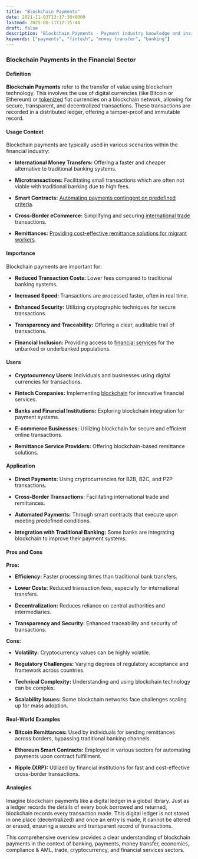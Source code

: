 ```yaml
---
title: "Blockchain Payments"
date: 2021-11-03T13:17:38+0000
lastmod: 2025-08-11T12:15:44
draft: false
description: "Blockchain Payments - Payment industry knowledge and insights"
keywords: ["payments", "fintech", "money transfer", "banking"]
---
```


### Blockchain Payments in the Financial Sector

#### Definition

**Blockchain Payments** refer to the transfer of value using blockchain technology. This involves the use of digital currencies (like Bitcoin or Ethereum) or [tokenized](https://faisalkhanllc.xyz/resources/payments-wiki/t/tokenize/) fiat currencies on a blockchain network, allowing for secure, transparent, and decentralized transactions. These transactions are recorded in a distributed ledger, offering a tamper-proof and immutable record.

#### Usage Context

Blockchain payments are typically used in various scenarios within the financial industry:

- **International Money Transfers:** Offering a faster and cheaper alternative to traditional banking systems.

- **Microtransactions:** Facilitating small transactions which are often not viable with traditional banking due to high fees.

- **Smart Contracts:** [Automating payments contingent on predefined criteria](https://faisalkhanllc.xyz/resources/payments-wiki/s/smart-contract/).

- **Cross-Border eCommerce:** Simplifying and securing [international trade](https://faisalkhanllc.xyz/resources/payments-wiki/i/international-trade/) transactions.

- **Remittances:** [Providing cost-effective remittance solutions for migrant workers](https://faisalkhanllc.xyz/resources/payments-wiki/r/remittances/).

#### Importance

Blockchain payments are important for:

- **Reduced Transaction Costs:** Lower fees compared to traditional banking systems.

- **Increased Speed:** Transactions are processed faster, often in real time.

- **Enhanced Security:** Utilizing cryptographic techniques for secure transactions.

- **Transparency and Traceability:** Offering a clear, auditable trail of transactions.

- **Financial Inclusion:** Providing access to [financial services](https://faisalkhanllc.xyz/resources/payments-wiki/f/financial-services/) for the unbanked or underbanked populations.

#### Users

- **Cryptocurrency Users:** Individuals and businesses using digital currencies for transactions.

- **Fintech Companies:** Implementing [blockchain](https://faisalkhanllc.xyz/resources/payments-wiki/b/blockchain/) for innovative financial services.

- **Banks and Financial Institutions:** Exploring blockchain integration for payment systems.

- **E-commerce Businesses:** Utilizing blockchain for secure and efficient online transactions.

- **Remittance Service Providers:** Offering blockchain-based remittance solutions.

#### Application

- **Direct Payments:** Using cryptocurrencies for B2B, B2C, and P2P transactions.

- **Cross-Border Transactions:** Facilitating international trade and remittances.

- **Automated Payments:** Through smart contracts that execute upon meeting predefined conditions.

- **Integration with Traditional Banking:** Some banks are integrating blockchain to improve their payment systems.

#### Pros and Cons

**Pros:**

- **Efficiency:** Faster processing times than traditional bank transfers.

- **Lower Costs:** Reduced transaction fees, especially for international transfers.

- **Decentralization:** Reduces reliance on central authorities and intermediaries.

- **Transparency and Security:** Enhanced traceability and security of transactions.

**Cons:**

- **Volatility:** Cryptocurrency values can be highly volatile.

- **Regulatory Challenges:** Varying degrees of regulatory acceptance and framework across countries.

- **Technical Complexity:** Understanding and using blockchain technology can be complex.

- **Scalability Issues:** Some blockchain networks face challenges scaling up for mass adoption.

#### Real-World Examples

- **Bitcoin Remittances:** Used by individuals for sending remittances across borders, bypassing traditional banking channels.

- **Ethereum Smart Contracts:** Employed in various sectors for automating payments upon contract fulfillment.

- **Ripple (XRP):** Utilized by financial institutions for fast and cost-effective cross-border transactions.

#### Analogies

Imagine blockchain payments like a digital ledger in a global library. Just as a ledger records the details of every book borrowed and returned, blockchain records every transaction made. This digital ledger is not stored in one place (decentralized) and once an entry is made, it cannot be altered or erased, ensuring a secure and transparent record of transactions.

This comprehensive overview provides a clear understanding of blockchain payments in the context of banking, payments, money transfer, economics, compliance & AML, trade, cryptocurrency, and financial services sectors.